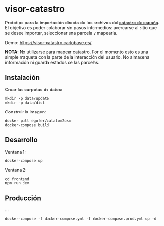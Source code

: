# visor-catastro

Prototipo para la importación directa de los archivos del [catastro de españa](https://www1.sedecatastro.gob.es/). El objetivo es poder colaborar sin pasos intermedios: acercarse al sitio que se desee importar, seleccionar una parcela y mapearla.

Demo: https://visor-catastro.cartobase.es/

**NOTA**: No utilizarse para mapear catastro. Por el momento esto es una simple maqueta con la parte de la interacción del usuario. No almacena información ni guarda estados de las parcelas.

## Instalación

Crear las carpetas de datos:

    mkdir -p data/update
    mkdir -p data/dist

Construir la imagen:

    docker pull egofer/catatom2osm
    docker-compose build

## Desarrollo

Ventana 1:

    docker-compose up

Ventana 2:

    cd frontend
    npm run dev

## Producción

...

    docker-compose -f docker-compose.yml -f docker-compose.prod.yml up -d